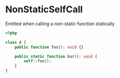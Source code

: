 # NonStaticSelfCall

Emitted when calling a non-static function statically

```php
<?php

class A {
    public function foo(): void {}

    public static function bar(): void {
        self::foo();
    }
}
```
